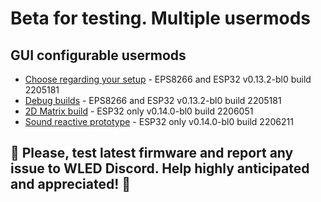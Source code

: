 # Beta for testing. Multiple usermods

## GUI configurable usermods

- [Choose regarding your setup](https://github.com/srg74/WLED-wemos-shield/tree/master/resources/experimental/Firmware) - EPS8266 and ESP32 v0.13.2-bl0 build 2205181
- [Debug builds](https://github.com/srg74/WLED-wemos-shield/tree/master/resources/experimental/Firmware/Debug_builds) - EPS8266 and ESP32 v0.13.2-bl0 build 2205181
- [2D Matrix build](https://github.com/srg74/WLED-wemos-shield/tree/master/resources/experimental/Firmware/2D) - ESP32 only v0.14.0-bl0 build 2206051
- [Sound reactive prototype](https://github.com/srg74/WLED-wemos-shield/tree/master/resources/experimental/Firmware/Sound_reactive) - ESP32 only v0.14.0-bl0 build 2206211

## 🔴 Please, test latest firmware and report any issue to WLED Discord. Help highly anticipated and appreciated! 🔴
